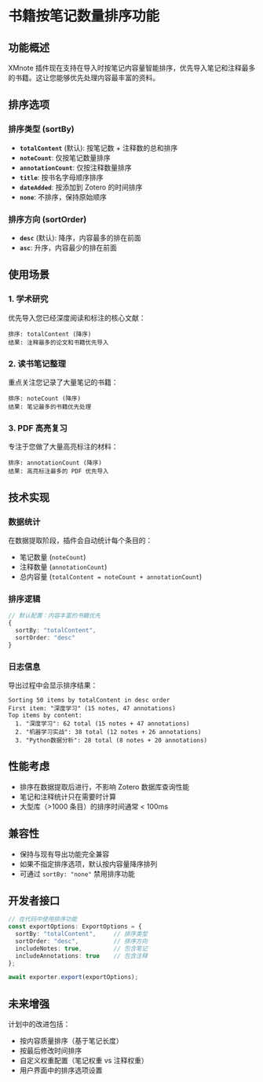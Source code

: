 # 书籍按笔记数量排序功能

## 功能概述

XMnote 插件现在支持在导入时按笔记内容量智能排序，优先导入笔记和注释最多的书籍。这让您能够优先处理内容最丰富的资料。

## 排序选项

### 排序类型 (sortBy)

- **`totalContent`** (默认): 按笔记数 + 注释数的总和排序
- **`noteCount`**: 仅按笔记数量排序
- **`annotationCount`**: 仅按注释数量排序
- **`title`**: 按书名字母顺序排序
- **`dateAdded`**: 按添加到 Zotero 的时间排序
- **`none`**: 不排序，保持原始顺序

### 排序方向 (sortOrder)

- **`desc`** (默认): 降序，内容最多的排在前面
- **`asc`**: 升序，内容最少的排在前面

## 使用场景

### 1. 学术研究
优先导入您已经深度阅读和标注的核心文献：
```
排序: totalContent (降序)
结果: 注释最多的论文和书籍优先导入
```

### 2. 读书笔记整理
重点关注您记录了大量笔记的书籍：
```
排序: noteCount (降序) 
结果: 笔记最多的书籍优先处理
```

### 3. PDF 高亮复习
专注于您做了大量高亮标注的材料：
```
排序: annotationCount (降序)
结果: 高亮标注最多的 PDF 优先导入
```

## 技术实现

### 数据统计
在数据提取阶段，插件会自动统计每个条目的：
- 笔记数量 (`noteCount`)
- 注释数量 (`annotationCount`) 
- 总内容量 (`totalContent = noteCount + annotationCount`)

### 排序逻辑
```typescript
// 默认配置：内容丰富的书籍优先
{
  sortBy: "totalContent",
  sortOrder: "desc"
}
```

### 日志信息
导出过程中会显示排序结果：
```
Sorting 50 items by totalContent in desc order
First item: "深度学习" (15 notes, 47 annotations)
Top items by content:
  1. "深度学习": 62 total (15 notes + 47 annotations)
  2. "机器学习实战": 38 total (12 notes + 26 annotations)
  3. "Python数据分析": 28 total (8 notes + 20 annotations)
```

## 性能考虑

- 排序在数据提取后进行，不影响 Zotero 数据库查询性能
- 笔记和注释统计只在需要时计算
- 大型库（>1000 条目）的排序时间通常 < 100ms

## 兼容性

- 保持与现有导出功能完全兼容
- 如果不指定排序选项，默认按内容量降序排列
- 可通过 `sortBy: "none"` 禁用排序功能

## 开发者接口

```typescript
// 在代码中使用排序功能
const exportOptions: ExportOptions = {
  sortBy: "totalContent",     // 排序类型
  sortOrder: "desc",          // 排序方向
  includeNotes: true,         // 包含笔记
  includeAnnotations: true    // 包含注释
};

await exporter.export(exportOptions);
```

## 未来增强

计划中的改进包括：
- 按内容质量排序（基于笔记长度）
- 按最后修改时间排序
- 自定义权重配置（笔记权重 vs 注释权重）
- 用户界面中的排序选项设置